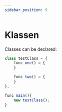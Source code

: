 ```yaml
---
sidebar_position: 9
---
```


# Klassen


Classes can be declared:

```jsx
class testClass = {
    func one() = {
    }

    func two() = {
    }
};

func main(){
    new testClass();
}

```
